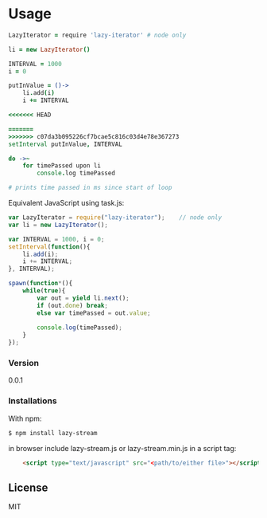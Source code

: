 # Usage

```coffee
LazyIterator = require 'lazy-iterator' # node only

li = new LazyIterator()

INTERVAL = 1000
i = 0

putInValue = ()->
	li.add(i)
	i += INTERVAL

<<<<<<< HEAD

=======
>>>>>>> c07da3b095226cf7bcae5c816c03d4e78e367273
setInterval putInValue, INTERVAL

do ->~
	for timePassed upon li
		console.log timePassed

# prints time passed in ms since start of loop
```

Equivalent JavaScript using task.js:

```js
var LazyIterator = require("lazy-iterator");	// node only
var li = new LazyIterator();

var INTERVAL = 1000, i = 0;
setInterval(function(){
    li.add(i);
    i += INTERVAL;
}, INTERVAL);

spawn(function*(){
    while(true){
        var out = yield li.next();
        if (out.done) break;
        else var timePassed = out.value;
        
        console.log(timePassed);
    }
});

```

### Version
0.0.1

### Installations
With npm: 
```sh
$ npm install lazy-stream
```

in browser include lazy-stream.js or lazy-stream.min.js in a script tag:

```html
    <script type="text/javascript" src="<path/to/either file>"></script>
```


License
----

MIT

